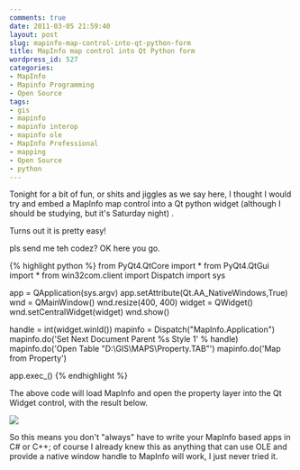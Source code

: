 ```yaml
---
comments: true
date: 2011-03-05 21:59:40
layout: post
slug: mapinfo-map-control-into-qt-python-form
title: MapInfo map control into Qt Python form
wordpress_id: 527
categories:
- MapInfo
- Mapinfo Programming
- Open Source
tags:
- gis
- mapinfo
- mapinfo interop
- mapinfo ole
- MapInfo Professional
- mapping
- Open Source
- python
---
```


Tonight for a bit of fun, or shits and jiggles as we say here, I thought I would try and embed a MapInfo map control into a Qt python widget (although I should be studying, but it's Saturday night) .

Turns out it is pretty easy!

pls send me teh codez? OK here you go.

{% highlight python %}
from PyQt4.QtCore import *
from PyQt4.QtGui import *
from win32com.client import Dispatch
import sys

app = QApplication(sys.argv)
app.setAttribute(Qt.AA_NativeWindows,True)
wnd = QMainWindow()
wnd.resize(400, 400)
widget = QWidget()
wnd.setCentralWidget(widget)
wnd.show()

handle = int(widget.winId())
mapinfo = Dispatch("MapInfo.Application")
mapinfo.do('Set Next Document Parent %s Style 1' % handle)
mapinfo.do('Open Table "D:\GIS\MAPS\Property.TAB"')
mapinfo.do('Map from Property')

app.exec_()
{% endhighlight %}

The above code will load MapInfo and open the property layer into the Qt Widget control, with the result below.

[![](http://woostuff.files.wordpress.com/2011/03/mapinfo.png)](http://woostuff.files.wordpress.com/2011/03/mapinfo.png)


So this means you don't "always" have to write your MapInfo based apps in C# or C++; of course I already knew this as anything that can use OLE and provide a native window handle to MapInfo will work, I just never tried it.
